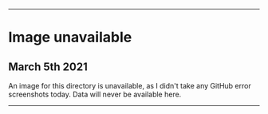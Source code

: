 
***
 
# Image unavailable

## March 5th 2021

An image for this directory is unavailable, as I didn't take any GitHub error screenshots today. Data will never be available here.

***
